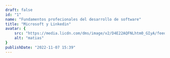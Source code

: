 ```yaml
---
draft: false
id: "1"
name: "Fundamentos profecionales del desarrollo de software"
title: "Microsoft y Linkedin"
avatar: {
    src: "https://media.licdn.com/dms/image/v2/D4E22AQFNLhtm0_GIyA/feedshare-shrink_1280/feedshare-shrink_1280/0/1695458932876?e=1762992000&v=beta&t=gYfupVieSOb8U6FuwxaAN5kpmCtQIMQknwxbjOb-n-M",
    alt: "matias"
}
publishDate: "2022-11-07 15:39"
---
```

